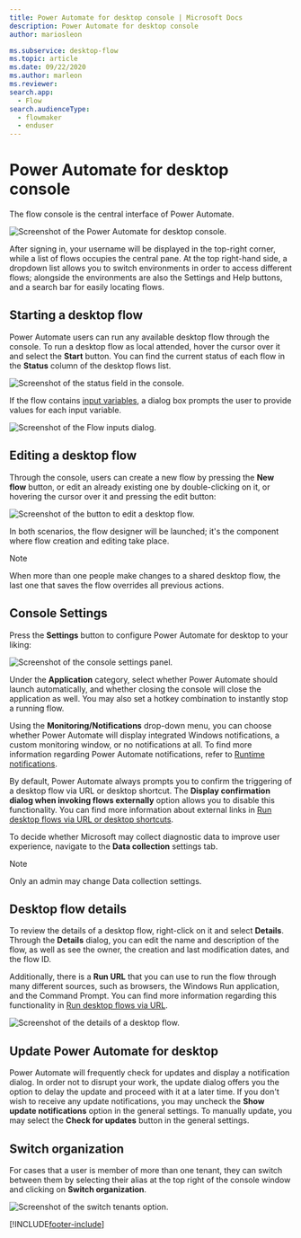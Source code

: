 ```yaml
---
title: Power Automate for desktop console | Microsoft Docs
description: Power Automate for desktop console
author: mariosleon

ms.subservice: desktop-flow
ms.topic: article
ms.date: 09/22/2020
ms.author: marleon
ms.reviewer: 
search.app: 
  - Flow
search.audienceType: 
  - flowmaker
  - enduser
---
```

# Power Automate for desktop console

The flow console is the central interface of Power Automate.

![Screenshot of the Power Automate for desktop console.](media/console/pad-console.png)

After signing in, your username will be displayed in the top-right corner, while a list of flows occupies the central pane. At the top right-hand side, a dropdown list allows you to switch environments in order to access different flows; alongside the environments are also the Settings and Help buttons, and a search bar for easily locating flows.

## Starting a desktop flow

Power Automate users can run any available desktop flow through the console. To run a desktop flow as local attended, hover the cursor over it and select the **Start** button. You can find the current status of each flow in the **Status** column of the desktop flows list.

![Screenshot of the status field in the console.](media/console/start-flow.png)

If the flow contains [input variables](manage-variables.md#input-and-output-variables), a dialog box prompts the user to provide values for each input variable.

![Screenshot of the Flow inputs dialog.](media/console/start-flow-inputs.png)

## Editing a desktop flow

Through the console, users can create a new flow by pressing the **New flow** button, or edit an already existing one by double-clicking on it, or hovering the cursor over it and pressing the edit button:

![Screenshot of the button to edit a desktop flow.](media/console/create-edit-flow.png)

In both scenarios, the flow designer will be launched; it's the component where flow creation and editing take place.

>[!NOTE]
> When more than one people make changes to a shared desktop flow, the last one that saves the flow overrides all previous actions.


## Console Settings

Press the **Settings** button to configure Power Automate for desktop to your liking:

![Screenshot of the console settings panel.](media/console/console-settings-panel.png)

Under the **Application** category, select whether Power Automate should launch automatically, and whether closing the console will close the application as well. You may also set a hotkey combination to instantly stop a running flow.

Using the **Monitoring/Notifications** drop-down menu, you can choose whether Power Automate will display integrated Windows notifications, a custom monitoring window, or no notifications at all. To find more information regarding Power Automate notifications, refer to [Runtime notifications](run-pad-flow.md#runtime-notifications).

By default, Power Automate always prompts you to confirm the triggering of a desktop flow via URL or desktop shortcut. The **Display confirmation dialog when invoking flows externally** option allows you to disable this functionality. You can find more information about external links in [Run desktop flows via URL or desktop shortcuts](run-pad-flow.md#run-desktop-flows-via-url-or-desktop-shortcuts).  

To decide whether Microsoft may collect diagnostic data to improve user experience, navigate to the **Data collection** settings tab. 

>[!NOTE]
>Only an admin may change Data collection settings.

## Desktop flow details

To review the details of a desktop flow, right-click on it and select **Details**. Through the **Details** dialog, you can edit the name and description of the flow, as well as see the owner, the creation and last modification dates, and the flow ID.

Additionally, there is a **Run URL** that you can use to run the flow through many different sources, such as browsers, the Windows Run application, and the Command Prompt. You can find more information regarding this functionality in [Run desktop flows via URL](run-pad-flow.md#run-desktop-flows-via-url).

![Screenshot of the details of a desktop flow.](media/console/desktop-flow-details.png)

## Update Power Automate for desktop

Power Automate will frequently check for updates and display a notification dialog. In order not to disrupt your work, the update dialog offers you the option to delay the update and proceed with it at a later time. If you don't wish to receive any update notifications, you may uncheck the **Show update notifications** option in the general settings. To manually update, you may select the **Check for updates** button in the general settings.

## Switch organization

For cases that a user is member of more than one tenant, they can switch between them by selecting their alias at the top right of the console window and clicking on **Switch organization**.

![Screenshot of the switch tenants option.](media/console/switch-tenant.png)

[!INCLUDE[footer-include](../includes/footer-banner.md)]